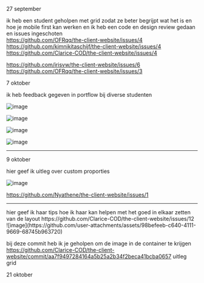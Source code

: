 27 september

ik heb een student geholpen met grid zodat ze beter begrijpt wat het is en hoe je mobile first kan werken
en ik heb een code en design review gedaan en issues ingeschoten
<br>
https://github.com/OFRqq/the-client-website/issues/4
<br>
https://github.com/kimnikitaschijf/the-client-website/issues/4
<br>
https://github.com/Clarice-COD/the-client-website/issues/4
<br>

https://github.com/irisvw/the-client-website/issues/6
<br>
https://github.com/OFRqq/the-client-website/issues/3



7 oktober
<br>

ik heb feedback gegeven in portflow bij diverse studenten<br>

![image](https://github.com/user-attachments/assets/f9a827a5-f999-4105-8ea3-0ef2e448da23)<br>


![image](https://github.com/user-attachments/assets/7af8e93c-e73e-429f-9bbb-3cbc6b7ead6d)<br>


![image](https://github.com/user-attachments/assets/24a559b2-05f1-4bd4-9fa7-1665efb09e32)<br>


![image](https://github.com/user-attachments/assets/71d2d9fc-4e0b-429e-8f85-4a3e54c17feb)<br>

<hr>
9 oktober <br>


hier geef ik uitleg over custom proporties

![image](https://github.com/user-attachments/assets/d751a9d2-a320-440b-8938-e4df275e4c3e)

https://github.com/Nyathene/the-client-website/issues/1 <br>


<hr>
hier geef ik haar tips hoe ik haar kan helpen met het goed in elkaar zetten van de layout
https://github.com/Clarice-COD/the-client-website/issues/12<br>
![image](https://github.com/user-attachments/assets/98befeeb-c640-4111-9669-68745b963720)


bij deze commit heb ik je geholpen om de image in de container te krijgen
https://github.com/Clarice-COD/the-client-website/commit/aa7f9497284164a5b25a2b34f2beca41bcba0657
uitleg grid



21 oktober

